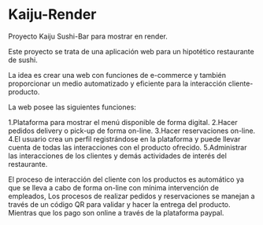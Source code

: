 # Kaiju-Render
Proyecto Kaiju Sushi-Bar para mostrar en render.

Este proyecto se trata de una aplicación web para un hipotético restaurante de sushi.

La idea es crear una web con funciones de e-commerce y también proporcionar un medio automatizado y eficiente para la interacción cliente-producto.

La web posee las siguientes funciones:

1.Plataforma para mostrar el menú disponible de forma digital.
2.Hacer pedidos delivery o pick-up de forma on-line.
3.Hacer reservaciones on-line.
4.El usuario crea un perfil registrándose en la plataforma y puede llevar cuenta de todas las interacciones con el producto ofrecido.
5.Administrar las interacciones de los clientes y demás actividades de interés del restaurante.

El proceso de interacción del cliente con los productos es automático ya que se lleva a cabo de forma on-line con mínima intervención de empleados, Los procesos de realizar pedidos y reservaciones se manejan a través de un código QR para validar y hacer la entrega del producto. Mientras que los pago son online a través de la plataforma paypal.

